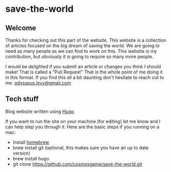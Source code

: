 # save-the-world 

## Welcome
Thanks for checking out this part of the website. This website is a collection of articles focused on the big dream of saving the world. 
We are going to need as many people as we can find to work on this. This website is my contribution, but obviously it is going to require so many more people.

I would be *delighted* if you submit an article or changes you think I should make! That is called a "Pull Request" That is the whole point of me doing it in this format. If you find this all a bit daunting don't hesitate to reach out to me. 
odysseus.levy@gmail.com

## Tech stuff
Blog website written using [Hugo](https://gohugo.io/commands/hugo_server/).

If you want to run the site on your machine (for editing) let me know and I can help step you through it.
Here are the basic steps if you running on a mac:
* Install [homebrew](https://treehouse.github.io/installation-guides/mac/homebrew)
* brew install git (optional, this makes sure you have an up to date version)
* brew install hugo
* git clone https://github.com/cosmosgame/save-the-world.git

